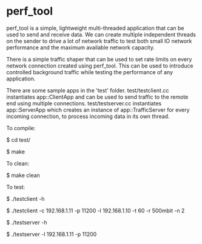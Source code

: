 # perf_tool

perf_tool is a simple, lightweight multi-threaded application that can be used
to send and receive data. We can create multiple independent threads on the
sender to drive a lot of network traffic to test both small IO network
performance and the maximum available network capacity.

There is a simple traffic shaper that can be used to set rate limits on every
network connection created using perf_tool. This can be used to introduce
controlled background traffic while testing the performance of any application.

There are some sample apps in the 'test' folder. test/testclient.cc instantiates
app::ClientApp and can be used to send traffic to the remote end using multiple
connections. test/testserver.cc instantiates app::ServerApp which creates an
instance of app::TrafficServer for every incoming connection, to process
incoming data in its own thread.

To compile:

$ cd test/

$ make

To clean:

$ make clean

To test:

$ ./testclient -h

$ ./testclient -c 192.168.1.11 -p 11200 -l 192.168.1.10 -t 60 -r 500mbit -n 2

$ ./testserver -h

$ ./testserver -l 192.168.1.11 -p 11200

